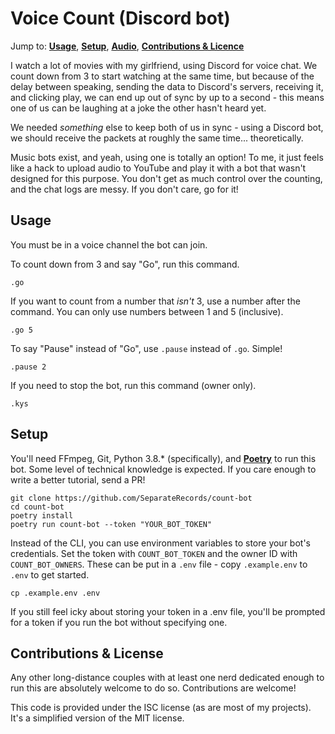 # Voice Count (Discord bot)

Jump to: **[Usage]**, **[Setup]**, **[Audio]**, **[Contributions & Licence]**

[Usage]: #usage
[Setup]: #setup
[Audio]: #audio
[Contributions & Licence]: #contributions--license

I watch a lot of movies with my girlfriend, using Discord for voice chat. We
count down from 3 to start watching at the same time, but because of the delay
between speaking, sending the data to Discord's servers, receiving it, and
clicking play, we can end up out of sync by up to a second - this means one of
us can be laughing at a joke the other hasn't heard yet.

We needed *something* else to keep both of us in sync - using a Discord bot,
we should receive the packets at roughly the same time... theoretically.

Music bots exist, and yeah, using one is totally an option! To me, it just
feels like a hack to upload audio to YouTube and play it with a bot that wasn't
designed for this purpose. You don't get as much control over the counting,
and the chat logs are messy. If you don't care, go for it!

## Usage

You must be in a voice channel the bot can join.

To count down from 3 and say "Go", run this command.

```
.go
```

If you want to count from a number that _isn't_ 3, use a number after the
command. You can only use numbers between 1 and 5 (inclusive).

```
.go 5
```

To say "Pause" instead of "Go", use `.pause` instead of `.go`. Simple!

```
.pause 2
```

If you need to stop the bot, run this command (owner only).

```
.kys
```

## Setup

You'll need FFmpeg, Git, Python 3.8.* (specifically), and **[Poetry]** to run this
bot. Some level of technical knowledge is expected. If you care enough to write
a better tutorial, send a PR!

[Poetry]: https://python-poetry.org/docs/#installation

```
git clone https://github.com/SeparateRecords/count-bot
cd count-bot
poetry install
poetry run count-bot --token "YOUR_BOT_TOKEN"
```

Instead of the CLI, you can use environment variables to store your bot's
credentials. Set the token with `COUNT_BOT_TOKEN` and the owner ID with
`COUNT_BOT_OWNERS`. These can be put in a `.env` file - copy `.example.env` to
`.env` to get started.

```
cp .example.env .env
```

If you still feel icky about storing your token in a .env file, you'll be
prompted for a token if you run the bot without specifying one.

## Contributions & License

Any other long-distance couples with at least one nerd dedicated enough to run
this are absolutely welcome to do so. Contributions are welcome!

This code is provided under the ISC license (as are most of my projects). It's
a simplified version of the MIT license.
